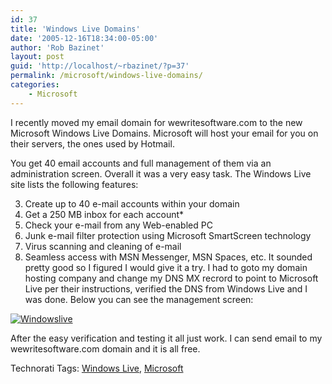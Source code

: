 ```yaml
---
id: 37
title: 'Windows Live Domains'
date: '2005-12-16T18:34:00-05:00'
author: 'Rob Bazinet'
layout: post
guid: 'http://localhost/~rbazinet/?p=37'
permalink: /microsoft/windows-live-domains/
categories:
    - Microsoft
---
```


I recently moved my email domain for wewritesoftware.com to the new Microsoft Windows Live Domains. Microsoft will host your email for you on their servers, the ones used by Hotmail.

You get 40 email accounts and full management of them via an administration screen. Overall it was a very easy task. The Windows Live site lists the following features:

3. Create up to 40 e-mail accounts within your domain
4. Get a 250 MB inbox for each account\*
5. Check your e-mail from any Web-enabled PC
6. Junk e-mail filter protection using Microsoft SmartScreen technology
7. Virus scanning and cleaning of e-mail
8. Seamless access with MSN Messenger, MSN Spaces, etc.
It sounded pretty good so I figured I would give it a try. I had to goto my domain hosting company and change my DNS MX recrord to point to Microsoft Live per their instructions, verified the DNS from Windows Live and I was done. Below you can see the management screen:

[](http://rbazinet.typepad.com/.shared/image.html?/photos/uncategorized/windowslive.JPG)[](http://rbazinet.typepad.com/.shared/image.html?/photos/uncategorized/windowslive_1.JPG)[](http://rbazinet.typepad.com/photos/uncategorized/windowslive_2.JPG)[](http://rbazinet.typepad.com/.shared/image.html?/photos/uncategorized/windowslive_1.JPG)[](http://rbazinet.typepad.com/photos/uncategorized/windowslive_3.JPG)[](http://rbazinet.typepad.com/.shared/image.html?/photos/uncategorized/windowslive_1.JPG)

[![Windowslive](http://rbazinet.typepad.com/photos/uncategorized/windowslive.gif)](http://rbazinet.typepad.com/photos/uncategorized/windowslive.gif)

After the easy verification and testing it all just work. I can send email to my wewritesoftware.com domain and it is all free.

Technorati Tags: [Windows Live](http://technorati.com/tag/Windows%20Live), [Microsoft](http://technorati.com/tag/Microsoft)